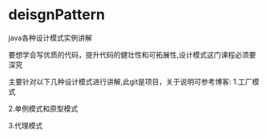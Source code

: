 # deisgnPattern
java各种设计模式实例讲解

要想学会写优质的代码，提升代码的健壮性和可拓展性,设计模式这门课程必须要深究

主要针对以下几种设计模式进行讲解,此git是项目，关于说明可参考博客:
1.工厂模式

2.单例模式和原型模式

3.代理模式

